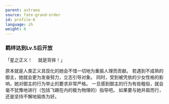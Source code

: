 ```yaml
---
parent: astraea
source: fate-grand-order
id: profile-6
language: zh
weight: 6
---
```


### 羁绊达到Lv.5后开放

「星之正义！
　就是背摔！」

原本就是人类正义具现化的她会不惜一切地为重振人理而贡献。
若遇到不成熟的御主，她就会更为发奋努力，立志引导对象。
同时，受到被凭依的少女性格的影响，她对御主的行为举止的要求非常严格。
一旦感到御主的行为有些粗俗，就会毫不犹豫地进行（包括飞踢在内的极为物理的）指导吧。
如果要与她并肩而行，还是坚持不懈地锻炼为好。
